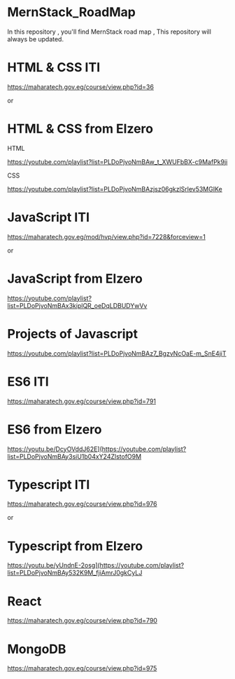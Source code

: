 # MernStack_RoadMap
In this repository , you'll find MernStack road map , This repository will always be updated.

 # HTML & CSS ITI

https://maharatech.gov.eg/course/view.php?id=36

or 

 # HTML & CSS from Elzero 

HTML 

https://youtube.com/playlist?list=PLDoPjvoNmBAw_t_XWUFbBX-c9MafPk9ji

CSS

https://youtube.com/playlist?list=PLDoPjvoNmBAzjsz06gkzlSrlev53MGIKe

# JavaScript ITI

https://maharatech.gov.eg/mod/hvp/view.php?id=7228&forceview=1

or 

# JavaScript from Elzero 

https://youtube.com/playlist?list=PLDoPjvoNmBAx3kiplQR_oeDqLDBUDYwVv

# Projects of Javascript 

https://youtube.com/playlist?list=PLDoPjvoNmBAz7_BgzvNcOaE-m_SnE4jiT

# ES6 ITI

https://maharatech.gov.eg/course/view.php?id=791

# ES6 from Elzero 

https://youtu.be/DcyOVddJ62E](https://youtube.com/playlist?list=PLDoPjvoNmBAy3siU1b04xY24ZlstofO9M

# Typescript ITI

https://maharatech.gov.eg/course/view.php?id=976

or 

# Typescript from Elzero 

https://youtu.be/yUndnE-2osg](https://youtube.com/playlist?list=PLDoPjvoNmBAy532K9M_fjiAmrJ0gkCyLJ

# React 

https://maharatech.gov.eg/course/view.php?id=790

# MongoDB

https://maharatech.gov.eg/course/view.php?id=975
